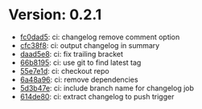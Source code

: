 # Version: 0.2.1

* [fc0dad5](https://github.com/rtkay123/mirro-rs/commit/fc0dad5fc1158eaf786d7a469fe67c408fa072ab): ci: changelog remove comment option
* [cfc38f8](https://github.com/rtkay123/mirro-rs/commit/cfc38f85b6b6adbaea8625ddf7dd562f45eec1c5): ci: output changelog in summary
* [daad5e8](https://github.com/rtkay123/mirro-rs/commit/daad5e84f63dac911c963e25b61720cb186a100c): ci: fix trailing bracket
* [66b8195](https://github.com/rtkay123/mirro-rs/commit/66b819560d4c1df86b9dc4df5b3f53a9de796045): ci: use git to find latest tag
* [55e7e1d](https://github.com/rtkay123/mirro-rs/commit/55e7e1dc5b9b8caae443f8f70b57d775462c2114): ci: checkout repo
* [6a48a96](https://github.com/rtkay123/mirro-rs/commit/6a48a96e682b905f7bfdeec4ed5592931cc9141c): ci: remove dependencies
* [5d3b47e](https://github.com/rtkay123/mirro-rs/commit/5d3b47e9d8826c4bb043fa814db87b65064c1d1a): ci: include branch name for changelog job
* [614de80](https://github.com/rtkay123/mirro-rs/commit/614de80acc3fab0c0c15a123b01ee2be1d4062e6): ci: extract changelog to push trigger
